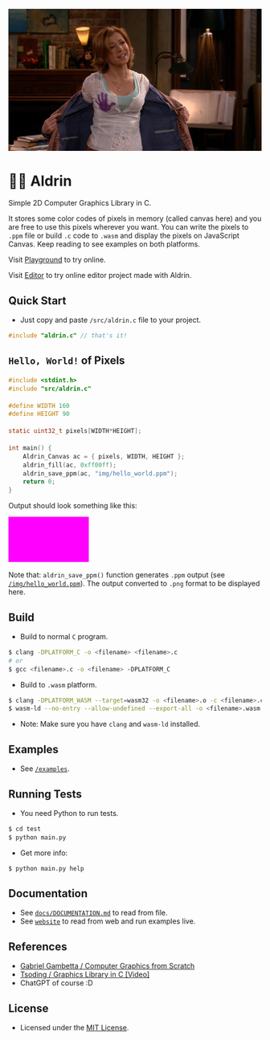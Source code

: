 <p align="center">
    <img src="img/lily_aldrin.png">
</p>

# 👩‍🦰 Aldrin
Simple 2D Computer Graphics Library in C.

It stores some color codes of pixels in memory (called canvas here) and you are free to use this pixels wherever you want. You can write the pixels to `.ppm` file or build `.c` code to `.wasm` and display the pixels on JavaScript Canvas. Keep reading to see examples on both platforms.

Visit [Playground](https://orhanemree.github.io/aldrin/) to try online.

Visit [Editor](https://orhanemree.github.io/aldrin/editor.html) to try online editor project made with Aldrin.

## Quick Start
* Just copy and paste `/src/aldrin.c` file to your project.
```c
#include "aldrin.c" // that's it!
```

## `Hello, World!` of Pixels
```c
#include <stdint.h>
#include "src/aldrin.c"

#define WIDTH 160
#define HEIGHT 90

static uint32_t pixels[WIDTH*HEIGHT];

int main() {
    Aldrin_Canvas ac = { pixels, WIDTH, HEIGHT };
    aldrin_fill(ac, 0xff00ff);
    aldrin_save_ppm(ac, "img/hello_world.ppm");
    return 0;
}
```
Output should look something like this:

<img src="img/hello_world.png">

Note that: `aldrin_save_ppm()` function generates `.ppm` output (see [`/img/hello_world.ppm`](img/hello_world.ppm)). The output converted to `.png` format to be displayed here.

## Build
* Build to normal `C` program.
```bash
$ clang -DPLATFORM_C -o <filename> <filename>.c
# or
$ gcc <filename>.c -o <filename> -DPLATFORM_C
```

* Build to `.wasm` platform.
```bash
$ clang -DPLATFORM_WASM --target=wasm32 -o <filename>.o -c <filename>.c
$ wasm-ld --no-entry --allow-undefined --export-all -o <filename>.wasm <filename>.o
```
* Note: Make sure you have `clang` and `wasm-ld` installed.

## Examples
* See [`/examples`](examples).

## Running Tests
* You need Python to run tests.
```bash
$ cd test
$ python main.py
```
* Get more info:
```bash
$ python main.py help
```

## Documentation
* See [`docs/DOCUMENTATION.md`](docs/DOCUMENTATION.md) to read from file.
* See [`website`](https://orhanemree.github.io/aldrin/reference.html) to read from web and run examples live.

## References
* [Gabriel Gambetta / Computer Graphics from Scratch](https://gabrielgambetta.com/computer-graphics-from-scratch/)
* [Tsoding / Graphics Library in C [Video]](https://youtu.be/LmQKZmQh1ZQ)
* ChatGPT of course :D

## License
* Licensed under the [MIT License](LICENSE).